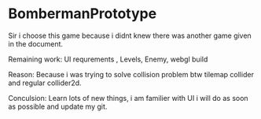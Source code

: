 # BombermanPrototype

Sir i choose this game because i didnt knew there was another game given in the document.

Remaining work: UI requrements , Levels, Enemy, webgl build 

Reason: Because i was trying to solve collision problem btw tilemap collider and regular collider2d.

Conculsion: Learn lots of new things, i am familier with UI i will do as soon as possible and update my git.
